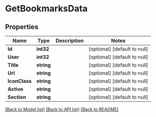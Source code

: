 # GetBookmarksData

## Properties
Name | Type | Description | Notes
------------ | ------------- | ------------- | -------------
**Id** | **int32** |  | [optional] [default to null]
**User** | **int32** |  | [optional] [default to null]
**Title** | **string** |  | [optional] [default to null]
**Url** | **string** |  | [optional] [default to null]
**IconClass** | **string** |  | [optional] [default to null]
**Active** | **string** |  | [optional] [default to null]
**Section** | **string** |  | [optional] [default to null]

[[Back to Model list]](../README.md#documentation-for-models) [[Back to API list]](../README.md#documentation-for-api-endpoints) [[Back to README]](../README.md)


